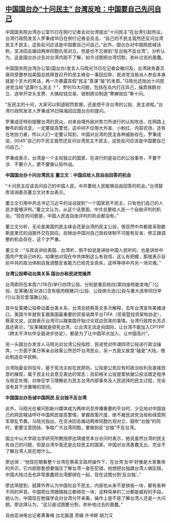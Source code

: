 <!--1639645892000-->
[中国国台办“十问民主” 台湾反呛：中国要自己先问自己](https://www.rfa.org/mandarin/yataibaodao/gangtai/hcm1216a-12162021035923.html)
------

<p class="p3">中国国务院台湾办公室<span class="s3">15</span>日在例行记者会对台湾提出“十问民主”在台湾引起热议。台湾行政院发言人罗秉成<span class="s3">16</span>日在例行记者会反击，“自己的不民主竟然还反问台湾民主不民主，这些反问应该是中国要自己问自己。”此外，国台办对中国网民喊话称，坚决回击煽动两岸同胞仇视对立，但是也不忘做到“反台独不反台湾”。分析认为，这是国台办过去对台湾内部不了解，如今试图把台湾切割，弥补过去的愚蠢。</p><p class="p3">中国国务院台湾办公室<span class="s3">(</span>国台办<span class="s3">)</span>发言人马晓光<span class="s3">15</span>日在记者会被问及，台湾政务委员唐凤受邀参加美国总统拜登召开的民主峰会一事回应称，民进党当局派人参会本身就是个天大的笑话，再一次暴露其假“民主”真谋“独”的本质。”马晓光还抛出十问民进党当局“这算什么民主？”，罗列<span class="s3">10</span>大问题，包括在岛内打压异己，操弄族群对立、选举开空头支票、大搞权钱交易、钳制舆论制造“寒蝉效应”等十问。</p><p class="p3">“反民主的十问，大家可以知道昭然若揭，还是想干涉台湾的公投、民主进程。”台湾行政院发言人罗秉成<span class="s3">16</span>日隔海回应国台办的提问。</p><p class="p3">罗秉成还特别提醒台湾的民众，对来自境外<span class="s4">敌</span>对势力所进行的认知攻击、在网路上散布的假讯息，一定要提高警觉。这中间不仅用大外宣、小粉红、内容农场，还有在地协力者，所以人们一定要认知到，中国对台湾的民主各种威胁存在。罗秉成说，<span class="s3">0045</span>“自己的不民主竟然还反问台湾民主不民主，这些反问应该是中国要自己问自己。”</p><p class="p3">罗秉成表示，台湾是一个主权独立的国家，在进行的是自已的公投事务，不要干涉、不要介入，更不要做认知作战。</p><p class="p3"><strong>中国国台办十问台湾民主<span class="s2"> </span>董立文：中国应给人民自由回答的机会</strong></p><p class="p3">“十问民主应该去问自己的中国人民，中共要给人民能够自由回答的机会。”台湾智库谘询委员董立文对本台表示。</p><p class="p3">董立文引用中共总书记习近平的谈话提到“一个国家民不民主，只有他们自己的人民才能够评判。”董立文认为，从这个话里面，中共总要给人民一个自由评判的机会。“现在的问题是，中国人民连自由评判的机会都没有。”</p><p class="p3">董立文分析，无论是美国的民主峰会还是台湾的民主公投，很显然中共都是采取歇斯底里式的战狼外交在因应。反映出中国对自己政权体制不可能有反省、修正跟调整的机会存在，这个才严重。</p><p class="p3">董立文：“与其说讲给美国、台湾听，倒不如说是讲给中国人民听的，也是讲给中国共产党自己听的。如果他对现在中共体制这么有自信，这么有把握，那就表示目前中共的政治体制自我调整反省能力已经完全丧失，这样等待中共另一场灾难。”</p><p class="p3"><strong>台湾公投牵动台美关系<span class="s2"> </span>国台办称民进党操弄</strong></p><p class="p3">台湾即将在本周六<span class="s3">(18</span>日<span class="s3">)</span>举行四项公投，分别是重启核四<span class="s3">(</span>第四座核能发电厂<span class="s3">)</span>公投、反莱猪<span class="s3">(</span>反对进口含有瘦肉精猪只<span class="s3">)</span>公投、公投绑大选<span class="s3">(</span>公投与重大选举同日举行<span class="s3">)</span>以及珍爱藻礁公投。</p><p class="p3">其中反莱猪公投牵动着台美关系，台湾总统蔡英文多次解释，去年台湾宣布美猪进口，美国今年就恢复跟美国最重要的贸易谘商平台<span class="s3">TIFA</span>（贸易暨投资架构协定），蔡英文说，这就表示台湾可以跟美国开始讨论双边贸易的事情。台湾行政院长苏贞昌还表示，“反莱猪就是锁死台湾，让台湾无法走向国际，让台湾不能加入<span class="s3">CPTPP</span>（跨太平洋伙伴全面进步协定），都是为了让中国早点加入、让中国高兴”。</p><p class="p3">另一头国台办发言人马晓光对台湾公投指控，民进党对所谓四项公投进行政治操弄，一方面于美日等亲台政客公然恐吓台湾民众，另一方面又故意“碰瓷”大陆，借此制造反中民粹。</p><p class="p3">台湾陆委会则驳斥，基于宪法主权在民原则，公投是公民应有的政治权利及直接民意的展现，属于民主社会意见表达的常态；目前相关公投提案依据公投法既定程序与规定处理，对岸应学习理解此为民主台湾内部事务及人民选择的民主过程，完全没有其干涉置喙的空间。</p><p class="p3"><strong>中国国台办告诫中国网民<span class="s2"> </span>反台独不反台湾</strong></p><p class="p3">此外，马晓光在被问到新兴媒体成为两岸讯息传播重要的平台时，少见地对中国自己的网民喊话呼吁中国网民提高警惕，掌握政策尺度，绝不被民进党当局和绿营网军带乱节奏。马晓光指出，在坚决回击煽动两岸同胞仇视对立、鼓吹“台独”的同时，更要注意团结、争取广大台湾同胞，要做到反“台独”不反台湾。</p><p class="p3">国立中山大学政治学研究所教授廖达琪接受本台访问时表示，她说虽然台湾的民主有自己的问题，但是台湾毕竟还是比较民主的国家。中国对台湾愚蠢无比，完全不了解台湾人民在想什么。</p><p class="p3">廖达琪：“他现在眼看整个台湾在蔡英文政府操作下，在台湾<span class="s3">‘</span>反中<span class="s3">’</span>好像是大家集体的共识，它内部那套想要强压了解台湾一直在犯错，他想把台独跟台湾人做区隔，中国大陆过去也非常愚蠢把台湾都绑在一起，现在试图分割<span class="s3">‘</span>反台独<span class="s3">’</span>。”</p><p class="p3">廖达琪提到，就算外界认为中国社会不民主，内部也从来不是铁板一块，都有各种不同的声音。中国把台湾跟搞独立都绑在一块，这种简单的二分都是威权的手段。她认为，中国现在勉强学会对台湾分开来看，操作上是不是了解台湾人还是一大问题。廖达琪认为，“这只是试图要分割，弥补他过去的愚蠢。”</p><p class="p2"></p><p class="p3">自由亚洲电台记者黄春梅<span class="s3"> </span>台北报道<span class="s5"> </span>责编<span class="s5"> </span>许书婷<span class="s5"> </span>胡力汉</p><p class="p2"></p><p class="p2"></p>
